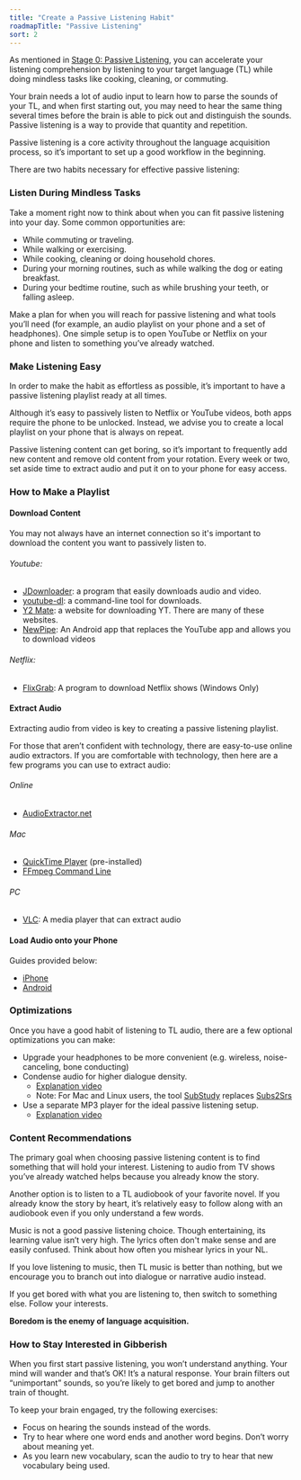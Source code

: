 ```yaml
---
title: "Create a Passive Listening Habit"
roadmapTitle: "Passive Listening"
sort: 2
---
```


As mentioned in [Stage 0: Passive Listening][stage-0-passive-listening], you can accelerate your listening comprehension by listening to your target language (TL) while doing mindless tasks like cooking, cleaning, or commuting.

Your brain needs a lot of audio input to learn how to parse the sounds of your TL, and when first starting out, you may need to hear the same thing several times before the brain is able to pick out and distinguish the sounds. Passive listening is a way to provide that quantity and repetition.

Passive listening is a core activity throughout the language acquisition process, so it’s important to set up a good workflow in the beginning.

There are two habits necessary for effective passive listening:

### Listen During Mindless Tasks

Take a moment right now to think about when you can fit passive listening into your day. Some common opportunities are:

- While commuting or traveling.
- While walking or exercising.
- While cooking, cleaning or doing household chores.
- During your morning routines, such as while walking the dog or eating breakfast.
- During your bedtime routine, such as while brushing your teeth, or falling asleep.

Make a plan for when you will reach for passive listening and what tools you’ll need (for example, an audio playlist on your phone and a set of headphones). One simple setup is to open YouTube or Netflix on your phone and listen to something you’ve already watched.

### Make Listening Easy

In order to make the habit as effortless as possible, it’s important to have a passive listening playlist ready at all times.

Although it’s easy to passively listen to Netflix or YouTube videos, both apps require the phone to be unlocked. Instead, we advise you to create a local playlist on your phone that is always on repeat.

Passive listening content can get boring, so it’s important to frequently add new content and remove old content from your rotation. Every week or two, set aside time to extract audio and put it on to your phone for easy access.

### How to Make a Playlist

#### Download Content
You may not always have an internet connection so it's important to download the content you want to passively listen to.

###### Youtube:

- [JDownloader][tool-jdownloader]: a program that easily downloads audio and video.
- [youtube-dl][tool-youtube-dl]: a command-line tool for downloads.
- [Y2 Mate][tool-youtube-dl-online]: a website for downloading YT. There are many of these websites.
- [NewPipe][tool-newpipe]: An Android app that replaces the YouTube app and allows you to download videos

###### Netflix:
- [FlixGrab][tool-flixgrab]: A program to download Netflix shows (Windows Only)

#### Extract Audio
Extracting audio from video is key to creating a passive listening playlist.

For those that aren’t confident with technology, there are easy-to-use online audio extractors. If you are comfortable with technology, then here are a few programs you can use to extract audio:

###### Online
- [AudioExtractor.net][tool-audioextractor]

###### Mac
- [QuickTime Player][howto-extract-with-quicktime] (pre-installed)
- [FFmpeg Command Line][tool-ffmpeg]

###### PC
- [VLC][tool-vlc]: A media player that can extract audio

#### Load Audio onto your Phone
Guides provided below:
- [iPhone][howto-download-iphone]
- [Android][howto-download-android]

### Optimizations
Once you have a good habit of listening to TL audio, there are a few optional optimizations you can make:

* Upgrade your headphones to be more convenient (e.g. wireless, noise-canceling, bone conducting)
* Condense audio for higher dialogue density.
  * [Explanation video][howto-optimize-passive-immersion]
  * Note: For Mac and Linux users, the tool [SubStudy][tool-substudy] replaces [Subs2Srs][tool-subs2srs]
* Use a separate MP3 player for the ideal passive listening setup.
  * [Explanation video][howto-separate-passive-device]

### Content Recommendations

The primary goal when choosing passive listening content is to find something that will hold your interest. Listening to audio from TV shows you’ve already watched helps because you already know the story.

Another option is to listen to a TL audiobook of your favorite novel. If you already know the story by heart, it’s relatively easy to follow along with an audiobook even if you only understand a few words.

Music is not a good passive listening choice. Though entertaining, its learning value isn’t very high. The lyrics often don't make sense and are easily confused. Think about how often you mishear lyrics in your NL.

If you love listening to music, then TL music is better than nothing, but we encourage you to branch out into dialogue or narrative audio instead.

If you get bored with what you are listening to, then switch to something else. Follow your interests.

**Boredom is the enemy of language acquisition.**

### How to Stay Interested in Gibberish

When you first start passive listening, you won’t understand anything. Your mind will wander and that’s OK! It’s a natural response. Your brain filters out “unimportant” sounds, so you’re likely to get bored and jump to another train of thought.

To keep your brain engaged, try the following exercises:
- Focus on hearing the sounds instead of the words.
- Try to hear where one word ends and another word begins. Don’t worry about meaning yet.
- As you learn new vocabulary, scan the audio to try to hear that new vocabulary being used.

[stage-0-passive-listening]: /roadmap/stage-0/c/passive-listening
[howto-download-android]: https://support.google.com/googleplaymusic/answer/1101500?hl=en
[howto-download-iphone]: https://www.businessinsider.com/how-to-download-music-audio-files-on-iphone
[howto-extract-with-quicktime]: https://www.idownloadblog.com/2019/01/18/extract-audio-from-video-iphone-ipad-mac/
[howto-optimize-passive-immersion]: https://www.youtube.com/watch?v=QOLTeO-uCYU
[howto-separate-passive-device]: https://www.youtube.com/watch?v=6UqaJ8gmTGg
[tool-audioextractor]: https://audio-extractor.net/
[tool-ffmpeg]: https://ffmpeg.org/
[tool-flixgrab]: https://www.flixgrab.com/
[tool-jdownloader]: https://jdownloader.org/download/index
[tool-newpipe]: https://newpipe.schabi.org/
[tool-subs2srs]: http://subs2srs.sourceforge.net/
[tool-substudy]: http://www.randomhacks.net/substudy/
[tool-vlc]: https://www.videolan.org/vlc/
[tool-youtube-dl]: https://youtube-dl.org/
[tool-youtube-dl-online]: https://y2mate.guru/
